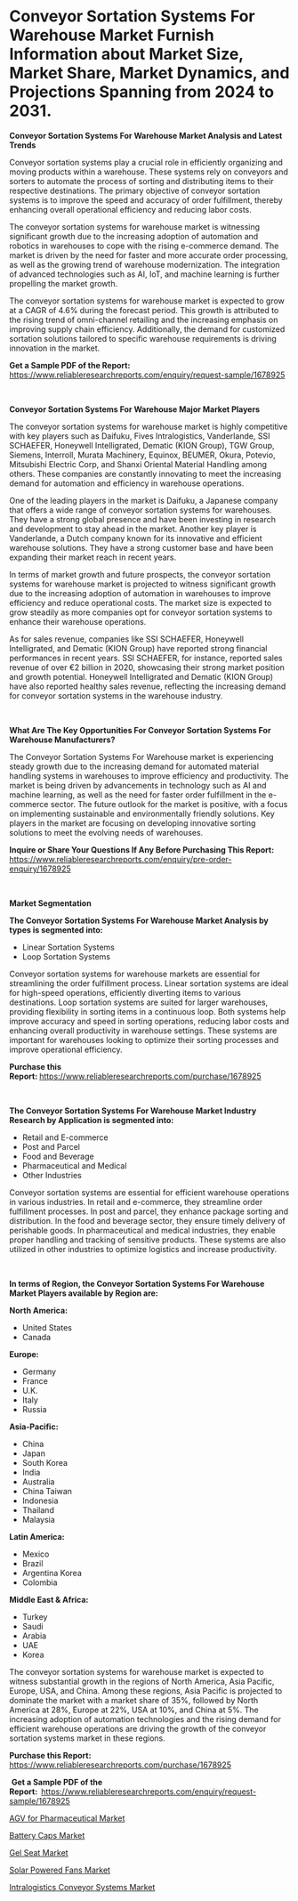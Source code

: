 <p><h1>Conveyor Sortation Systems For Warehouse Market Furnish Information about Market Size, Market Share, Market Dynamics, and Projections Spanning from 2024 to 2031.</h1></p><p><strong>Conveyor Sortation Systems For Warehouse Market Analysis and Latest Trends</strong></p>
<p><p>Conveyor sortation systems play a crucial role in efficiently organizing and moving products within a warehouse. These systems rely on conveyors and sorters to automate the process of sorting and distributing items to their respective destinations. The primary objective of conveyor sortation systems is to improve the speed and accuracy of order fulfillment, thereby enhancing overall operational efficiency and reducing labor costs.</p><p>The conveyor sortation systems for warehouse market is witnessing significant growth due to the increasing adoption of automation and robotics in warehouses to cope with the rising e-commerce demand. The market is driven by the need for faster and more accurate order processing, as well as the growing trend of warehouse modernization. The integration of advanced technologies such as AI, IoT, and machine learning is further propelling the market growth.</p><p>The conveyor sortation systems for warehouse market is expected to grow at a CAGR of 4.6% during the forecast period. This growth is attributed to the rising trend of omni-channel retailing and the increasing emphasis on improving supply chain efficiency. Additionally, the demand for customized sortation solutions tailored to specific warehouse requirements is driving innovation in the market.</p></p>
<p><strong>Get a Sample PDF of the Report:&nbsp;</strong> <a href="https://www.reliableresearchreports.com/enquiry/request-sample/1678925">https://www.reliableresearchreports.com/enquiry/request-sample/1678925</a></p>
<p>&nbsp;</p>
<p><strong>Conveyor Sortation Systems For Warehouse Major Market Players</strong></p>
<p><p>The conveyor sortation systems for warehouse market is highly competitive with key players such as Daifuku, Fives Intralogistics, Vanderlande, SSI SCHAEFER, Honeywell Intelligrated, Dematic (KION Group), TGW Group, Siemens, Interroll, Murata Machinery, Equinox, BEUMER, Okura, Potevio, Mitsubishi Electric Corp, and Shanxi Oriental Material Handling among others. These companies are constantly innovating to meet the increasing demand for automation and efficiency in warehouse operations.</p><p>One of the leading players in the market is Daifuku, a Japanese company that offers a wide range of conveyor sortation systems for warehouses. They have a strong global presence and have been investing in research and development to stay ahead in the market. Another key player is Vanderlande, a Dutch company known for its innovative and efficient warehouse solutions. They have a strong customer base and have been expanding their market reach in recent years.</p><p>In terms of market growth and future prospects, the conveyor sortation systems for warehouse market is projected to witness significant growth due to the increasing adoption of automation in warehouses to improve efficiency and reduce operational costs. The market size is expected to grow steadily as more companies opt for conveyor sortation systems to enhance their warehouse operations.</p><p>As for sales revenue, companies like SSI SCHAEFER, Honeywell Intelligrated, and Dematic (KION Group) have reported strong financial performances in recent years. SSI SCHAEFER, for instance, reported sales revenue of over €2 billion in 2020, showcasing their strong market position and growth potential. Honeywell Intelligrated and Dematic (KION Group) have also reported healthy sales revenue, reflecting the increasing demand for conveyor sortation systems in the warehouse industry.</p></p>
<p>&nbsp;</p>
<p><strong>What Are The Key Opportunities For Conveyor Sortation Systems For Warehouse Manufacturers?</strong></p>
<p><p>The Conveyor Sortation Systems For Warehouse market is experiencing steady growth due to the increasing demand for automated material handling systems in warehouses to improve efficiency and productivity. The market is being driven by advancements in technology such as AI and machine learning, as well as the need for faster order fulfillment in the e-commerce sector. The future outlook for the market is positive, with a focus on implementing sustainable and environmentally friendly solutions. Key players in the market are focusing on developing innovative sorting solutions to meet the evolving needs of warehouses.</p></p>
<p><strong>Inquire or Share Your Questions If Any Before Purchasing This Report:</strong> <a href="https://www.reliableresearchreports.com/enquiry/pre-order-enquiry/1678925">https://www.reliableresearchreports.com/enquiry/pre-order-enquiry/1678925</a></p>
<p>&nbsp;</p>
<p><strong>Market Segmentation</strong></p>
<p><strong>The Conveyor Sortation Systems For Warehouse Market Analysis by types is segmented into:</strong></p>
<p><ul><li>Linear Sortation Systems</li><li>Loop Sortation Systems</li></ul></p>
<p><p>Conveyor sortation systems for warehouse markets are essential for streamlining the order fulfillment process. Linear sortation systems are ideal for high-speed operations, efficiently diverting items to various destinations. Loop sortation systems are suited for larger warehouses, providing flexibility in sorting items in a continuous loop. Both systems help improve accuracy and speed in sorting operations, reducing labor costs and enhancing overall productivity in warehouse settings. These systems are important for warehouses looking to optimize their sorting processes and improve operational efficiency.</p></p>
<p><strong>Purchase this Report:&nbsp;</strong><a href="https://www.reliableresearchreports.com/purchase/1678925">https://www.reliableresearchreports.com/purchase/1678925</a></p>
<p>&nbsp;</p>
<p><strong>The Conveyor Sortation Systems For Warehouse Market Industry Research by Application is segmented into:</strong></p>
<p><ul><li>Retail and E-commerce</li><li>Post and Parcel</li><li>Food and Beverage</li><li>Pharmaceutical and Medical</li><li>Other Industries</li></ul></p>
<p><p>Conveyor sortation systems are essential for efficient warehouse operations in various industries. In retail and e-commerce, they streamline order fulfillment processes. In post and parcel, they enhance package sorting and distribution. In the food and beverage sector, they ensure timely delivery of perishable goods. In pharmaceutical and medical industries, they enable proper handling and tracking of sensitive products. These systems are also utilized in other industries to optimize logistics and increase productivity.</p></p>
<p>&nbsp;</p>
<p><strong>In terms of Region, the Conveyor Sortation Systems For Warehouse Market Players available by Region are:</strong></p>
<p>
    <p> <strong> North America: </strong>
        <ul>
            <li>United States</li>
            <li>Canada</li>
        </ul>
        </p> 
    <p> <strong> Europe: </strong>
        <ul>
            <li>Germany</li>
            <li>France</li>
            <li>U.K.</li>
            <li>Italy</li>
            <li>Russia</li>
        </ul>
        </p> 
    <p> <strong> Asia-Pacific: </strong>
        <ul>
            <li>China</li>
            <li>Japan</li>
            <li>South Korea</li>
            <li>India</li>
            <li>Australia</li>
            <li>China Taiwan</li>
            <li>Indonesia</li>
            <li>Thailand</li>
            <li>Malaysia</li>
        </ul>
        </p> 
    <p> <strong> Latin America: </strong>
        <ul>
            <li>Mexico</li>
            <li>Brazil</li>
            <li>Argentina Korea</li>
            <li>Colombia</li>
        </ul>
        </p> 
    <p> <strong> Middle East & Africa: </strong>
        <ul>
            <li>Turkey</li>
            <li>Saudi</li>
            <li>Arabia</li>
            <li>UAE</li>
            <li>Korea</li>
        </ul>
    </p>
    </p>
<p><p>The conveyor sortation systems for warehouse market is expected to witness substantial growth in the regions of North America, Asia Pacific, Europe, USA, and China. Among these regions, Asia Pacific is projected to dominate the market with a market share of 35%, followed by North America at 28%, Europe at 22%, USA at 10%, and China at 5%. The increasing adoption of automation technologies and the rising demand for efficient warehouse operations are driving the growth of the conveyor sortation systems market in these regions.</p></p>
<p><strong>Purchase this Report: </strong><a href="https://www.reliableresearchreports.com/purchase/1678925">https://www.reliableresearchreports.com/purchase/1678925</a></p>
<p>&nbsp;<strong>Get a Sample PDF of the Report:&nbsp;&nbsp;</strong><a href="https://www.reliableresearchreports.com/enquiry/request-sample/1678925">https://www.reliableresearchreports.com/enquiry/request-sample/1678925</a></p>
<p><strong></strong></p>
<p><p><a href="https://github.com/brentleyjimmiealvaradoz4l1rea/Market-Research-Report-List-1/blob/main/agv-for-pharmaceutical-market.md">AGV for Pharmaceutical Market</a></p><p><a href="https://medium.com/@suepaterson547/battery-caps-market-share-evolution-and-market-growth-trends-2024-2031-cd57f7e1350f">Battery Caps Market</a></p><p><a href="https://medium.com/@suepaterson547/gel-seat-market-exploring-market-share-market-trends-and-future-growth-e55c7074859a">Gel Seat Market</a></p><p><a href="https://medium.com/@suepaterson547/solar-powered-fans-market-research-report-its-history-and-forecast-2024-to-2031-c06ea88f4b8c">Solar Powered Fans Market</a></p><p><a href="https://github.com/Angelnienowdseej3e45z3p8c/Market-Research-Report-List-1/blob/main/intralogistics-conveyor-systems-market.md">Intralogistics Conveyor Systems Market</a></p></p>